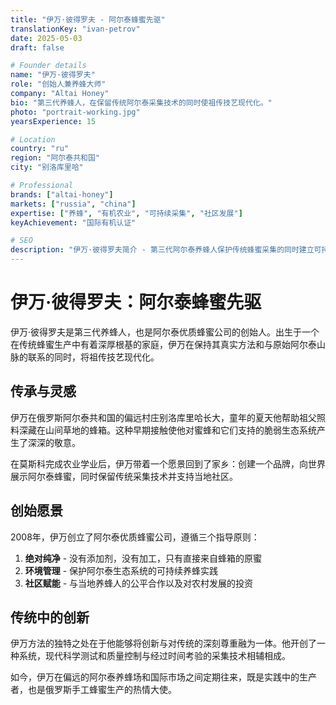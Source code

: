 ```yaml
---
title: "伊万·彼得罗夫 - 阿尔泰蜂蜜先驱"
translationKey: "ivan-petrov"
date: 2025-05-03
draft: false

# Founder details
name: "伊万·彼得罗夫"
role: "创始人兼养蜂大师"
company: "Altai Honey"
bio: "第三代养蜂人，在保留传统阿尔泰采集技术的同时使祖传技艺现代化。"
photo: "portrait-working.jpg"
yearsExperience: 15

# Location
country: "ru"
region: "阿尔泰共和国"
city: "别洛库里哈"

# Professional
brands: ["altai-honey"]
markets: ["russia", "china"]
expertise: ["养蜂", "有机农业", "可持续采集", "社区发展"]
keyAchievement: "国际有机认证"

# SEO
description: "伊万·彼得罗夫简介 - 第三代阿尔泰养蜂人保护传统蜂蜜采集的同时建立可持续社区模式。"
---
```


# 伊万·彼得罗夫：阿尔泰蜂蜜先驱

伊万·彼得罗夫是第三代养蜂人，也是阿尔泰优质蜂蜜公司的创始人。出生于一个在传统蜂蜜生产中有着深厚根基的家庭，伊万在保持其真实方法和与原始阿尔泰山脉的联系的同时，将祖传技艺现代化。

## 传承与灵感

伊万在俄罗斯阿尔泰共和国的偏远村庄别洛库里哈长大，童年的夏天他帮助祖父照料深藏在山间草地的蜂箱。这种早期接触使他对蜜蜂和它们支持的脆弱生态系统产生了深深的敬意。

在莫斯科完成农业学业后，伊万带着一个愿景回到了家乡：创建一个品牌，向世界展示阿尔泰蜂蜜，同时保留传统采集技术并支持当地社区。

## 创始愿景

2008年，伊万创立了阿尔泰优质蜂蜜公司，遵循三个指导原则：

1. **绝对纯净** - 没有添加剂，没有加工，只有直接来自蜂箱的原蜜
2. **环境管理** - 保护阿尔泰生态系统的可持续养蜂实践
3. **社区赋能** - 与当地养蜂人的公平合作以及对农村发展的投资

## 传统中的创新

伊万方法的独特之处在于他能够将创新与对传统的深刻尊重融为一体。他开创了一种系统，现代科学测试和质量控制与经过时间考验的采集技术相辅相成。

如今，伊万在偏远的阿尔泰养蜂场和国际市场之间定期往来，既是实践中的生产者，也是俄罗斯手工蜂蜜生产的热情大使。
